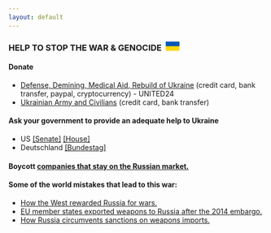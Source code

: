 ```yaml
---
layout: default
---
```


### HELP TO STOP THE WAR & GENOCIDE &nbsp;<img src="/img/flag.jpg" height="18">

#### Donate
- [Defense, Demining, Medical Aid, Rebuild of Ukraine](https://u24.gov.ua/) (credit card, bank transfer, paypal, cryptocurrency) - UNITED24
- [Ukrainian Army and Civilians](https://bank.gov.ua/en/) (credit card, bank transfer)

#### Ask your government to provide an adequate help to Ukraine
- US [[Senate]](https://www.senate.gov/senators/senators-contact.htm) [[House]](https://www.house.gov/representatives)  
- Deutschland [[Bundestag]](https://www.bundestag.de/abgeordnete)

#### Boycott [companies that stay on the Russian market.](https://som.yale.edu/story/2022/almost-1000-companies-have-curtailed-operations-russia-some-remain)

#### Some of the world mistakes that lead to this war:
- [How the West rewarded Russia for wars.](https://www.eurointegration.com.ua/eng/articles/2022/03/21/7136335/) 
- [EU member states exported weapons to Russia after the 2014 embargo.](https://www.investigate-europe.eu/en/2022/eu-states-exported-weapons-to-russia/)
- [How Russia circumvents sanctions on weapons imports.](https://www.pravda.com.ua/eng/articles/2022/04/25/7341956/)
<br>
<br>

<a class="twitter-timeline" href="https://twitter.com/maximmath"></a>
<script async src="https://platform.twitter.com/widgets.js" charset="utf-8">
</script>
